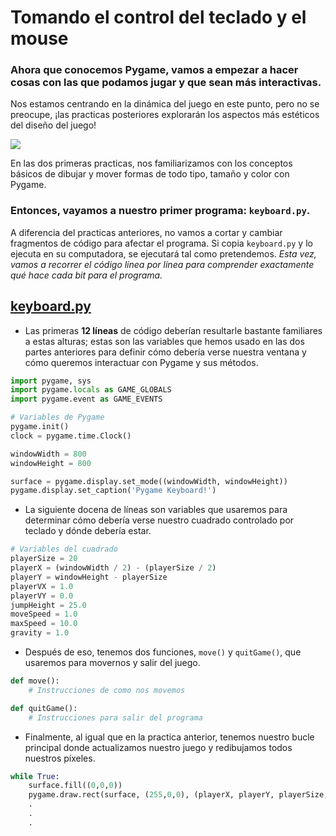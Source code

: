 # Tomando el control del teclado y el mouse
### Ahora que conocemos Pygame, vamos a empezar a hacer cosas con las que podamos jugar y que sean más interactivas. 

Nos estamos centrando en la dinámica del juego en este punto, pero no se preocupe, ¡las practicas posteriores explorarán los aspectos más estéticos del diseño del juego!

![](https://media.giphy.com/media/11y8mcRPyJ4aSk/giphy.gif)

En las dos primeras practicas, nos familiarizamos con los conceptos básicos de dibujar y mover formas de todo tipo, tamaño y color con Pygame. 

### Entonces, vayamos a nuestro primer programa: `keyboard.py`. 

A diferencia del practicas anteriores, no vamos a cortar y cambiar fragmentos de código para afectar el programa. Si copia `keyboard.py` y lo ejecuta en su computadora, se ejecutará tal como pretendemos. *Esta vez, vamos a recorrer el código línea por línea para comprender exactamente qué hace cada bit para el programa.*

## [keyboard.py](https://github.com/Ezzzzzzzzzzzzzz/Taller_PyG/blob/master/PracticasPyG/Practica3/keyboard.py)

- Las primeras **12 líneas** de código deberían resultarle bastante familiares a estas alturas; estas son las variables que hemos usado en las dos partes anteriores para definir cómo debería verse nuestra ventana y cómo queremos interactuar con Pygame y sus métodos.

```python
import pygame, sys
import pygame.locals as GAME_GLOBALS
import pygame.event as GAME_EVENTS

# Variables de Pygame
pygame.init()
clock = pygame.time.Clock()

windowWidth = 800
windowHeight = 800

surface = pygame.display.set_mode((windowWidth, windowHeight))
pygame.display.set_caption('Pygame Keyboard!')
```

 - La siguiente docena de líneas son variables que usaremos para determinar cómo debería verse nuestro cuadrado controlado por teclado y dónde debería estar.

```python
# Variables del cuadrado
playerSize = 20
playerX = (windowWidth / 2) - (playerSize / 2)
playerY = windowHeight - playerSize
playerVX = 1.0
playerVY = 0.0
jumpHeight = 25.0
moveSpeed = 1.0
maxSpeed = 10.0
gravity = 1.0
```

 - Después de eso, tenemos dos funciones, `move()` y `quitGame()`, que usaremos para movernos y salir del juego. 
```python
def move():
	# Instrucciones de como nos movemos

def quitGame():
	# Instrucciones para salir del programa
```
 - Finalmente, al igual que en la practica anterior, tenemos nuestro bucle principal donde actualizamos nuestro juego y redibujamos todos nuestros píxeles.

```python
while True:
    surface.fill((0,0,0))
    pygame.draw.rect(surface, (255,0,0), (playerX, playerY, playerSize, playerSize))
    .
    .
    .
```



<!--stackedit_data:
eyJoaXN0b3J5IjpbLTE2MTQ2MzE2OTIsMTQ2NzEzMDk0NCw4Nj
A0ODk3MjAsLTU3NTk3ODQ0OCwxMzcxOTM0NzY4LDE2NTY5ODQ2
ODEsLTMzNTk2MjM1MiwtMTEzMDI2NzE5MCw2ODE3MTcxMDIsMT
U2NzA5NDM2MCw2MzM2ODg5NzIsLTk5MTgwMjAwMSwxNjA3MTY0
NTE4LDMzMDM5NTkxNywtMTM4OTE2NTY2LC0xNTIzNzkwMzM3LC
01ODg1OTY5NjUsMTY4ODEzNjgyNCw4MzU0MzU2ODYsLTc4NDg3
MTAxMl19
-->